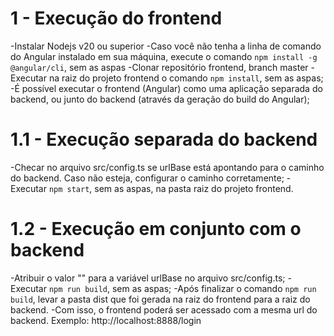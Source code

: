 # 1 - Execução do frontend
-Instalar Nodejs v20 ou superior
-Caso você não tenha a linha de comando do Angular instalado em sua máquina, execute o comando `npm install -g @angular/cli`, sem as aspas
-Clonar repositório frontend, branch master
-Executar na raiz do projeto frontend o comando `npm install`, sem as aspas;
-É possível executar o frontend (Angular) como uma aplicação separada do backend, ou junto do backend (através da geração do build do Angular);

# 1.1 - Execução separada do backend
-Checar no arquivo src/config.ts se urlBase está apontando para o caminho do backend. Caso não esteja, configurar o caminho corretamente;
-Executar `npm start`, sem as aspas, na pasta raiz do projeto frontend.

# 1.2 - Execução em conjunto com o backend
-Atribuir o valor "" para a variável urlBase no arquivo src/config.ts;
-Executar `npm run build`, sem as aspas;
-Após finalizar o comando `npm run build`, levar a pasta dist que foi gerada na raiz do frontend para a raiz do backend.
-Com isso, o frontend poderá ser acessado com a mesma url do backend. Exemplo: http://localhost:8888/login